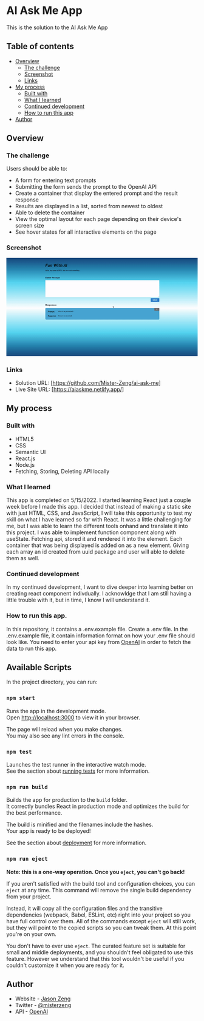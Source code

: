 # AI Ask Me App

This is the solution to the AI Ask Me App 

## Table of contents

- [Overview](#overview)
  - [The challenge](#the-challenge)
  - [Screenshot](#screenshot)
  - [Links](#links)
- [My process](#my-process)
  - [Built with](#built-with)
  - [What I learned](#what-i-learned)
  - [Continued development](#continued-development)
  - [How to run this app](#how-to-run-this-app)
- [Author](#author)


## Overview

### The challenge

Users should be able to:

- A form for entering text prompts
- Submitting the form sends the prompt to the OpenAI API
- Create a container that display the entered prompt and the result response 
- Results are displayed in a list, sorted from newest to oldest
- Able to delete the container
- View the optimal layout for each page depending on their device's screen size
- See hover states for all interactive elements on the page

### Screenshot

![](https://github.com/Mister-Zeng/ai-ask-me/blob/main/public/demo.gif?raw=true)

### Links

- Solution URL: [https://github.com/Mister-Zeng/ai-ask-me]
- Live Site URL: [https://aiaskme.netlify.app/]
## My process

### Built with

- HTML5 
- CSS 
- Semantic UI
- React.js
- Node.js
- Fetching, Storing, Deleting API locally

### What I learned

This app is completed on 5/15/2022. I started learning React just a couple week before I made this app. I decided that instead of making a static site with just HTML, CSS, and JavaScript, I will take this opportunity to test my skill on what I have learned so far with React. It was a little challenging for me, but I was able to learn the different tools onhand and translate it into this project. I was able to implement function component along with useState. Fetching api, stored it and rendered it into the element. Each container that was being displayed is added on as a new element. Giving each array an id created from uuid package and user will able to delete them as well. 

### Continued development

In my continued development, I want to dive deeper into learning better on creating react component indivdually. I acknowldge that I am still having a little trouble with it, but in time, I know I will understand it. 

### How to run this app. 

In this repository, it contains a .env.example file. Create a .env file. In the .env.example file, it contain information format on how your .env file should look like. You need to enter your api key from [OpenAI](https://openai.com/) in order to fetch the data to run this app.

## Available Scripts

In the project directory, you can run:

### `npm start`

Runs the app in the development mode.\
Open [http://localhost:3000](http://localhost:3000) to view it in your browser.

The page will reload when you make changes.\
You may also see any lint errors in the console.

### `npm test`

Launches the test runner in the interactive watch mode.\
See the section about [running tests](https://facebook.github.io/create-react-app/docs/running-tests) for more information.

### `npm run build`

Builds the app for production to the `build` folder.\
It correctly bundles React in production mode and optimizes the build for the best performance.

The build is minified and the filenames include the hashes.\
Your app is ready to be deployed!

See the section about [deployment](https://facebook.github.io/create-react-app/docs/deployment) for more information.

### `npm run eject`

**Note: this is a one-way operation. Once you `eject`, you can't go back!**

If you aren't satisfied with the build tool and configuration choices, you can `eject` at any time. This command will remove the single build dependency from your project.

Instead, it will copy all the configuration files and the transitive dependencies (webpack, Babel, ESLint, etc) right into your project so you have full control over them. All of the commands except `eject` will still work, but they will point to the copied scripts so you can tweak them. At this point you're on your own.

You don't have to ever use `eject`. The curated feature set is suitable for small and middle deployments, and you shouldn't feel obligated to use this feature. However we understand that this tool wouldn't be useful if you couldn't customize it when you are ready for it.

## Author

- Website - [Jason Zeng](https://mister-zeng.github.io/Portfolio-Website/)
- Twitter - [@misterzeng](https://www.twitter.com/misterzeng)
- API - [OpenAI](https://openai.com/)
